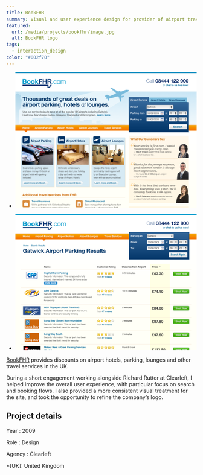 ```yaml
---
title: BookFHR
summary: Visual and user experience design for provider of airport travel services.
featured:
  url: /media/projects/bookfhr/image.jpg
  alt: BookFHR logo
tags:
  - interaction_design
color: "#002f70"
---
```


- ![Home page.](../media/projects/bookfhr/homepage_screenshot.png)

- ![Parking search results page.](../media/projects/bookfhr/parking_screenshot.png)

[BookFHR][1] provides discounts on airport hotels, parking, lounges and other travel services in the UK.

During a short engagement working alongside Richard Rutter at Clearleft, I helped improve the overall user experience, with particular focus on search and booking flows. I also provided a more consistent visual treatment for the site, and took the opportunity to refine the company’s logo.

## Project details

Year
: 2009

Role
: Design

Agency
: Clearleft

[1]: https://www.bookfhr.com

*[UK]: United Kingdom
